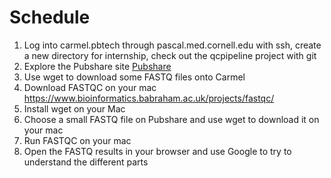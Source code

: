# Schedule
1. Log into carmel.pbtech through pascal.med.cornell.edu with ssh, create a new directory for internship, check out the qcpipeline project with git
1. Explore the Pubshare site [Pubshare](http://abc.med.cornell.edu/pubshare)
1. Use wget to download some FASTQ files onto Carmel
1. Download FASTQC on your mac https://www.bioinformatics.babraham.ac.uk/projects/fastqc/
1. Install wget on your Mac
1. Choose a small FASTQ file on Pubshare and use wget to download it on your mac
1. Run FASTQC on your mac
1. Open the FASTQ results in your browser and use Google to try to understand the different parts
